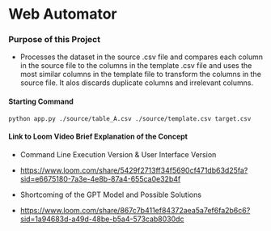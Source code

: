 # Web Automator

### Purpose of this Project 
+ Processes the dataset in the source .csv file and compares each column in the source file to the columns in the template .csv file and uses the most similar columns in the template file to transform the columns in the source file. It alos discards duplicate columns and irrelevant columns.

#### Starting Command
```python app.py ./source/table_A.csv ./source/template.csv target.csv```

#### Link to Loom Video Brief Explanation of the Concept
- Command Line Execution Version & User Interface Version
+ https://www.loom.com/share/5429f2713ff34f5690cf471db63d25fa?sid=e6675180-7a3e-4e8b-87a4-655ca0e32b4f

- Shortcoming of the GPT Model and Possible Solutions
+ https://www.loom.com/share/867c7b411ef84372aea5a7ef6fa2b6c6?sid=1a94683d-a49d-48be-b5a4-573cab8030dc